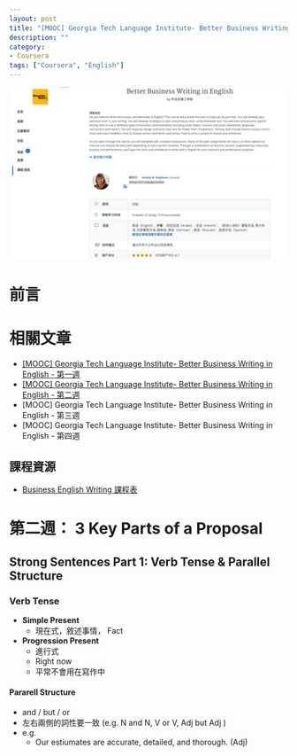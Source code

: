 ```yaml
---
layout: post
title: "[MOOC] Georgia Tech Language Institute- Better Business Writing in English - 第二週"
description: ""
category: 
- Coursera
tags: ["Coursera", "English"]
---
```


![image-20220128163717165](../images/2021/image-20220128163717165.png)

# 前言





# 相關文章

- [[MOOC] Georgia Tech Language Institute- Better Business Writing in English - 第一週](https://www.evanlin.com/moocs-eng-writing-1/)
- [[MOOC] Georgia Tech Language Institute- Better Business Writing in English - 第二週](https://www.evanlin.com/moocs-eng-writing-2/)
- [MOOC] Georgia Tech Language Institute- Better Business Writing in English - 第三週
- [MOOC] Georgia Tech Language Institute- Better Business Writing in English - 第四週

## 課程資源

- [Business English Writing 課程表](https://www.coursera.org/learn/business-writing-english/home/info)

# 第二週： 3 Key Parts of a Proposal

## Strong Sentences Part 1: Verb Tense & Parallel Structure

### Verb Tense

- **Simple Present**
  - 現在式，敘述事情， Fact
- **Progression Present**
  - 進行式
  - Right now
  - 平常不會用在寫作中

#### Pararell Structure

- and / but / or
- 左右兩側的詞性要一致 (e.g. N and N,  V or V, Adj but Adj )
- e.g.
  - Our estiumates are accurate, detailed, and thorough. (Adj)





